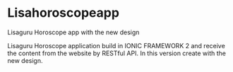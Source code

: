 # Lisahoroscopeapp
Lisaguru Horoscope app with the new design


Lisaguru Horoscope application build in IONIC FRAMEWORK 2 
and receive the content from the website by RESTful API.
In this version create with the new design. 
